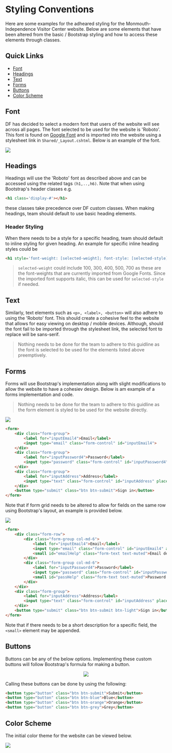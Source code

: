 # Styling Conventions

Here are some examples for the adheared styling for the Monmouth-Independence Visitor Center website. Below are some elements that have been altered from the basic / Bootstrap styling and how to access these elements through classes.

## Quick Links
- [Font](#font)
- [Headings](#headings)
- [Text](#text)
- [Forms](#forms)
- [Buttons](#buttons)
- [Color Scheme](#color-scheme)

## Font
DF has decided to select a modern font that users of the website will see across all pages. The font selected to be used for the website is 'Roboto'. This font is found on [Google Font](https://fonts.google.com/specimen/Roboto?preview.text_type=custom) and is imported into the website using a stylesheet link in `Shared/_Layout.cshtml`. Below is an example of the font.

![](https://i.imgur.com/rliYuik.png)

## Headings
Headings will use the 'Roboto' font as described above and can be accessed using the related tags `(h1,..,h6)`. Note that when using Bootstrap's header classes e.g. 
```html
<h1 class='display-#'></h1>
```
 these classes take precedence over DF custom classes. When making headings, team should default to use basic heading elements.

### Header Styling

When there needs to be a style for a specific heading, team should default to inline styling for given heading. An example for specific inline heading styles could be

```html
<h1 style='font-weight: [selected-weight]; font-style: [selected-style]'> Heading </h1>
```

> `selected-weight` could include 100, 300, 400, 500, 700 as these are the font-weights that are currently imported from Google Fonts. Since the imported font supports italic, this can be used for `selected-style` if needed.

## Text

Similarly, text elements such as `<p>, <label>, <button>` will also adhere to using the 'Roboto' font. This should create a cohesive feel to the website that allows for easy viewing on desktop / mobile devices. Although, should the font fail to be imported through the stylesheet link, the selected font to replace will be sans-serif.

> Nothing needs to be done for the team to adhere to this guidline as the font is selected to be used for the elements listed above preemptively.

## Forms

Forms will use Bootstrap's implementation along with slight modifications to allow the website to have a cohesiev design. Below is am example of a forms implementation and code.

> Nothing needs to be done for the team to adhere to this guidline as the form element is styled to be used for the website directly.

![](https://i.imgur.com/TmBA2Ah.png)

```html
<form>
    <div class="form-group">
        <label for="inputEmail4">Email</label>
        <input type="email" class="form-control" id="inputEmail4">
    </div>
    <div class="form-group">
        <label for="inputPassword4">Password</label>
        <input type="password" class="form-control" id="inputPassword4">
    </div>
    <div class="form-group">
        <label for="inputAddress">Address</label>
        <input type="text" class="form-control" id="inputAddress" placeholder="1234 Main St">
    </div>
    <button type="submit" class="btn btn-submit">Sign in</button>
</form>
```

Note that if form grid needs to be altered to allow for fields on the same row using Bootstrap's layout, an example is provided below.

![](https://i.imgur.com/nZxA1tZ.png)

```html
<form>
    <div class="form-row">
        <div class="form-group col-md-6">
            <label for="inputEmail4">Email</label>
            <input type="email" class="form-control" id="inputEmail4" aria-describedby="emailHelp">
            <small id="emailHelp" class="form-text text-muted">Email description</small>
        </div>
        <div class="form-group col-md-6">
            <label for="inputPassword4">Password</label>
            <input type="password" class="form-control" id="inputPassword4" aria-describedby="passHelp">
            <small id="passHelp" class="form-text text-muted">Password criteria</small>
        </div>
    </div>
    <div class="form-group">
        <label for="inputAddress">Address</label>
        <input type="text" class="form-control" id="inputAddress" placeholder="1234 Main St">
    </div>
    <button type="submit" class="btn btn-submit btn-light">Sign in</button>
</form>
```

Note that if there needs to be a short description for a specific field, the `<small>` element may be appended. 

## Buttons
Buttons can be any of the below options. Implementing these custom buttons will follow Bootstrap's formula for making a button.

<p align="center">
  <img src="https://media.giphy.com/media/J7vDfUK5UeYIhRsxZx/giphy.gif">
</p>

Calling these buttons can be done by using the following:

```html
<button type="button" class="btn btn-submit">Submit</button>
<button type="button" class="btn btn-blue">Blue</button>
<button type="button" class="btn btn-orange">Orange</button>
<button type="button" class="btn btn-grey">Grey</button>
```

## Color Scheme
The initial color theme for the website can be viewed below. 

![](https://i.imgur.com/PqPICq8.png)
